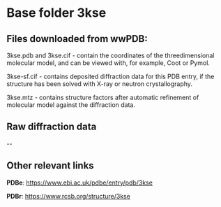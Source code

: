 # Base folder 3kse

## Files downloaded from wwPDB:

3kse.pdb and 3kse.cif - contain the coordinates of the threedimensional molecular model, and can be viewed with, for example, Coot or Pymol.

3kse-sf.cif - contains deposited diffraction data for this PDB entry, if the structure has been solved with X-ray or neutron crystallography.

3kse.mtz - contains structure factors after automatic refinement of molecular model against the diffraction data.

## Raw diffraction data

--<br> 

## Other relevant links 
**PDBe**:  https://www.ebi.ac.uk/pdbe/entry/pdb/3kse
 
**PDBr**: https://www.rcsb.org/structure/3kse 
